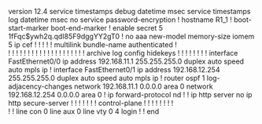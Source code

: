 version 12.4
service timestamps debug datetime msec
service timestamps log datetime msec
no service password-encryption
!
hostname R1_1
!
boot-start-marker
boot-end-marker
!
enable secret 5 $1$fFqc$ywh2q.qdI85F9dggYY2gT0
!
no aaa new-model
memory-size iomem 5
ip cef
!
!
!
!
!
multilink bundle-name authenticated
!         
!
!
!
!
!
!
!
!
!
!
!
!
!
!
!
!
!
!
!
!
archive
 log config
  hidekeys
! 
!
!
!
!
!
!
!
interface FastEthernet0/0
 ip address 192.168.11.1 255.255.255.0
 duplex auto
 speed auto
 mpls ip
!
interface FastEthernet0/1
 ip address 192.168.12.254 255.255.255.0
 duplex auto
 speed auto
 mpls ip
!
router ospf 1
 log-adjacency-changes
 network 192.168.11.1 0.0.0.0 area 0
 network 192.168.12.254 0.0.0.0 area 0
!
ip forward-protocol nd
!
!
ip http server
no ip http secure-server
!
!
!
!
!
!
!
control-plane
!
!
!
!
!
!
!
!         
!
!
line con 0
line aux 0
line vty 0 4
 login
!
!
end
